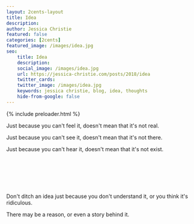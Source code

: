 ```yaml
---
layout: 2cents-layout
title: Idea
description: 
author: Jessica Christie
featured: false
categories: [2cents]
featured_image: /images/idea.jpg
seo: 
    title: Idea
    description: 
    social_image: /images/idea.jpg
    url: https://jessica-christie.com/posts/2018/idea
    twitter_cards:
    twitter_image: /images/idea.jpg
    keywords: jessica christie, blog, idea, thoughts
    hide-from-google: false
---
```


{% include preloader.html %}

Just because you can't feel it, doesn't mean that it's not real.

Just because you can't see it, doesn't mean that it's not there.

Just because you can't hear it, doesn't mean that it's not exist.

&nbsp;

&nbsp;

&nbsp;

Don't ditch an idea just because you don't understand it, or you think it's ridiculous.

There may be a reason, or even a story behind it.

&nbsp;

&nbsp;

&nbsp;
